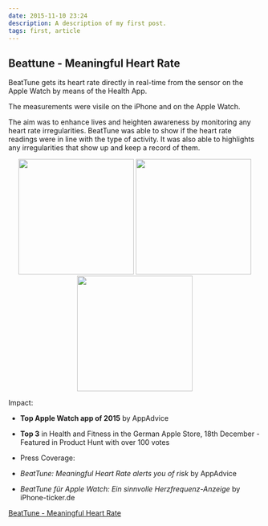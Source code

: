 ```yaml
---
date: 2015-11-10 23:24
description: A description of my first post.
tags: first, article
---
```


## Beattune - Meaningful Heart Rate

BeatTune gets its heart rate directly in real-time from the sensor on the Apple Watch by means of the Health App.

The measurements were visile on the iPhone and on the Apple Watch. 

The aim was to enhance lives and heighten awareness by monitoring any heart rate irregularities. BeatTune was able to show if the heart rate readings were in line with the type of activity. It was also able to highlights any irregularities that show up and keep a record of them.

<p align="center">
<img src="images/beattune/watch-view-bpm-gauge.jpeg" width="230">
<img src="images/beattune/bpm-resting-onboarding.png" width="230">
<img src="images/beattune/activity-change-onboarding.jpeg" width="230">
</p>

Impact:

- **Top Apple Watch app of 2015** by AppAdvice
- **Top 3** in Health and Fitness in the German Apple Store, 18th December - Featured in Product Hunt with over 100 votes
- Press Coverage:

- *BeatTune: Meaningful Heart Rate alerts you of risk* by AppAdvice
- *BeatTune für Apple Watch: Ein sinnvolle Herzfrequenz-Anzeige* by iPhone-ticker.de

[BeatTune - Meaningful Heart Rate](https://www.producthunt.com/posts/beattune-meaningful-heart-rate)

[//]: # "Badges"

[badge_carthage]: https://img.shields.io/badge/Dependency_Injection-Carthage-blue.svg?style=for-the-badge&logoColor=white
[badge_downloadCV]: https://img.shields.io/badge/Download_CV-black.svg?style=for-the-badge&logo=adobe&logoColor=white
[badge_mailTo]: https://img.shields.io/badge/Email-black.svg?style=for-the-badge&logo=minutemailer&logoColor=white
[badge_stackoverflow]: https://img.shields.io/badge/stackoverflow-black.svg?style=for-the-badge&logo=stackoverflow&logoColor=white
[badge_linkedIn]: https://img.shields.io/badge/linkedin-black.svg?style=for-the-badge&logo=linkedin&logoColor=white
[badge_twiiter]: https://img.shields.io/badge/twitter-black.svg?style=for-the-badge&logo=twitter&logoColor=white

[//]: # "Links"

[downloadCV]: /files/cv.pdf
[mailTo]: mailto:hugoalonsoluis@gmail.com
[stackoverflow]: https://stackoverflow.com/story/hugo-alonso-luis
[linkedIn]: https://www.linkedin.com/in/hugoalonsoluis/?locale=en_US
[twiiter]: https://twitter.com/hugoalonsoluis

